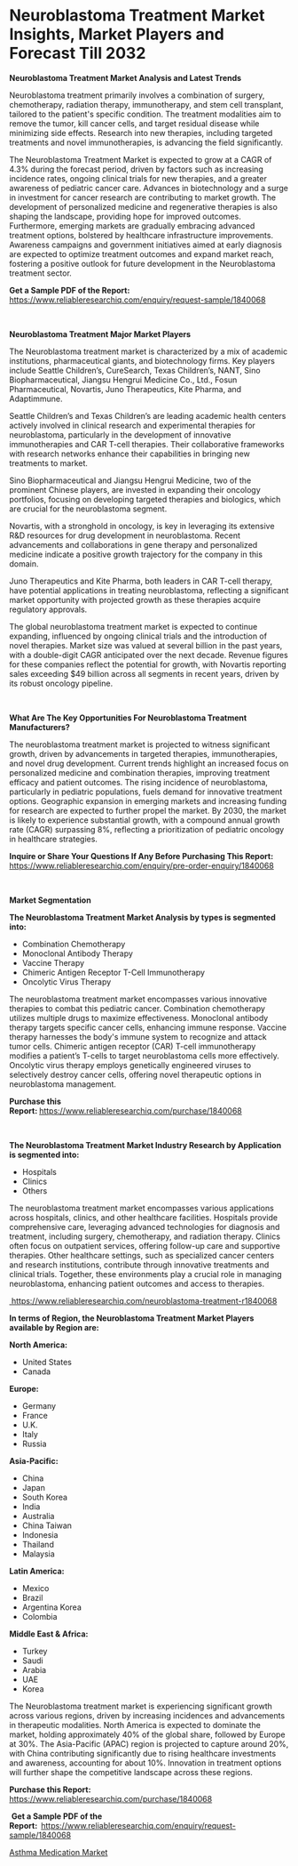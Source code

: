 <p><h1>Neuroblastoma Treatment Market Insights, Market Players and Forecast Till 2032</h1></p><p><strong>Neuroblastoma Treatment Market Analysis and Latest Trends</strong></p>
<p><p>Neuroblastoma treatment primarily involves a combination of surgery, chemotherapy, radiation therapy, immunotherapy, and stem cell transplant, tailored to the patient's specific condition. The treatment modalities aim to remove the tumor, kill cancer cells, and target residual disease while minimizing side effects. Research into new therapies, including targeted treatments and novel immunotherapies, is advancing the field significantly.</p><p>The Neuroblastoma Treatment Market is expected to grow at a CAGR of 4.3% during the forecast period, driven by factors such as increasing incidence rates, ongoing clinical trials for new therapies, and a greater awareness of pediatric cancer care. Advances in biotechnology and a surge in investment for cancer research are contributing to market growth. The development of personalized medicine and regenerative therapies is also shaping the landscape, providing hope for improved outcomes. Furthermore, emerging markets are gradually embracing advanced treatment options, bolstered by healthcare infrastructure improvements. Awareness campaigns and government initiatives aimed at early diagnosis are expected to optimize treatment outcomes and expand market reach, fostering a positive outlook for future development in the Neuroblastoma treatment sector.</p></p>
<p><strong>Get a Sample PDF of the Report:&nbsp;</strong> <a href="https://www.reliableresearchiq.com/enquiry/request-sample/1840068?utm_campaign=3100&utm_medium=2&utm_source=Github&utm_content=ia&utm_term=08032025&utm_id=neuroblastoma-treatment">https://www.reliableresearchiq.com/enquiry/request-sample/1840068</a></p>
<p>&nbsp;</p>
<p><strong>Neuroblastoma Treatment Major Market Players</strong></p>
<p><p>The Neuroblastoma treatment market is characterized by a mix of academic institutions, pharmaceutical giants, and biotechnology firms. Key players include Seattle Children’s, CureSearch, Texas Children’s, NANT, Sino Biopharmaceutical, Jiangsu Hengrui Medicine Co., Ltd., Fosun Pharmaceutical, Novartis, Juno Therapeutics, Kite Pharma, and Adaptimmune.</p><p>Seattle Children’s and Texas Children’s are leading academic health centers actively involved in clinical research and experimental therapies for neuroblastoma, particularly in the development of innovative immunotherapies and CAR T-cell therapies. Their collaborative frameworks with research networks enhance their capabilities in bringing new treatments to market.</p><p>Sino Biopharmaceutical and Jiangsu Hengrui Medicine, two of the prominent Chinese players, are invested in expanding their oncology portfolios, focusing on developing targeted therapies and biologics, which are crucial for the neuroblastoma segment.</p><p>Novartis, with a stronghold in oncology, is key in leveraging its extensive R&D resources for drug development in neuroblastoma. Recent advancements and collaborations in gene therapy and personalized medicine indicate a positive growth trajectory for the company in this domain.</p><p>Juno Therapeutics and Kite Pharma, both leaders in CAR T-cell therapy, have potential applications in treating neuroblastoma, reflecting a significant market opportunity with projected growth as these therapies acquire regulatory approvals.</p><p>The global neuroblastoma treatment market is expected to continue expanding, influenced by ongoing clinical trials and the introduction of novel therapies. Market size was valued at several billion in the past years, with a double-digit CAGR anticipated over the next decade. Revenue figures for these companies reflect the potential for growth, with Novartis reporting sales exceeding $49 billion across all segments in recent years, driven by its robust oncology pipeline.</p></p>
<p>&nbsp;</p>
<p><strong>What Are The Key Opportunities For Neuroblastoma Treatment Manufacturers?</strong></p>
<p><p>The neuroblastoma treatment market is projected to witness significant growth, driven by advancements in targeted therapies, immunotherapies, and novel drug development. Current trends highlight an increased focus on personalized medicine and combination therapies, improving treatment efficacy and patient outcomes. The rising incidence of neuroblastoma, particularly in pediatric populations, fuels demand for innovative treatment options. Geographic expansion in emerging markets and increasing funding for research are expected to further propel the market. By 2030, the market is likely to experience substantial growth, with a compound annual growth rate (CAGR) surpassing 8%, reflecting a prioritization of pediatric oncology in healthcare strategies.</p></p>
<p><strong>Inquire or Share Your Questions If Any Before Purchasing This Report:</strong> <a href="https://www.reliableresearchiq.com/enquiry/pre-order-enquiry/1840068?utm_campaign=3100&utm_medium=2&utm_source=Github&utm_content=ia&utm_term=08032025&utm_id=neuroblastoma-treatment">https://www.reliableresearchiq.com/enquiry/pre-order-enquiry/1840068</a></p>
<p>&nbsp;</p>
<p><strong>Market Segmentation</strong></p>
<p><strong>The Neuroblastoma Treatment Market Analysis by types is segmented into:</strong></p>
<p><ul><li>Combination Chemotherapy</li><li>Monoclonal Antibody Therapy</li><li>Vaccine Therapy</li><li>Chimeric Antigen Receptor T-Cell Immunotherapy</li><li>Oncolytic Virus Therapy</li></ul></p>
<p><p>The neuroblastoma treatment market encompasses various innovative therapies to combat this pediatric cancer. Combination chemotherapy utilizes multiple drugs to maximize effectiveness. Monoclonal antibody therapy targets specific cancer cells, enhancing immune response. Vaccine therapy harnesses the body's immune system to recognize and attack tumor cells. Chimeric antigen receptor (CAR) T-cell immunotherapy modifies a patient’s T-cells to target neuroblastoma cells more effectively. Oncolytic virus therapy employs genetically engineered viruses to selectively destroy cancer cells, offering novel therapeutic options in neuroblastoma management.</p></p>
<p><strong>Purchase this Report:&nbsp;</strong><a href="https://www.reliableresearchiq.com/purchase/1840068?utm_campaign=3100&utm_medium=2&utm_source=Github&utm_content=ia&utm_term=08032025&utm_id=neuroblastoma-treatment">https://www.reliableresearchiq.com/purchase/1840068</a></p>
<p>&nbsp;</p>
<p><strong>The Neuroblastoma Treatment Market Industry Research by Application is segmented into:</strong></p>
<p><ul><li>Hospitals</li><li>Clinics</li><li>Others</li></ul></p>
<p><p>The neuroblastoma treatment market encompasses various applications across hospitals, clinics, and other healthcare facilities. Hospitals provide comprehensive care, leveraging advanced technologies for diagnosis and treatment, including surgery, chemotherapy, and radiation therapy. Clinics often focus on outpatient services, offering follow-up care and supportive therapies. Other healthcare settings, such as specialized cancer centers and research institutions, contribute through innovative treatments and clinical trials. Together, these environments play a crucial role in managing neuroblastoma, enhancing patient outcomes and access to therapies.</p></p>
<p><a href="https://www.reliableresearchiq.com/neuroblastoma-treatment-r1840068?utm_campaign=3100&utm_medium=2&utm_source=Github&utm_content=ia&utm_term=08032025&utm_id=neuroblastoma-treatment">&nbsp;https://www.reliableresearchiq.com/neuroblastoma-treatment-r1840068</a></p>
<p><strong>In terms of Region, the Neuroblastoma Treatment Market Players available by Region are:</strong></p>
<p>
    <p> <strong> North America: </strong>
        <ul>
            <li>United States</li>
            <li>Canada</li>
        </ul>
        </p> 
    <p> <strong> Europe: </strong>
        <ul>
            <li>Germany</li>
            <li>France</li>
            <li>U.K.</li>
            <li>Italy</li>
            <li>Russia</li>
        </ul>
        </p> 
    <p> <strong> Asia-Pacific: </strong>
        <ul>
            <li>China</li>
            <li>Japan</li>
            <li>South Korea</li>
            <li>India</li>
            <li>Australia</li>
            <li>China Taiwan</li>
            <li>Indonesia</li>
            <li>Thailand</li>
            <li>Malaysia</li>
        </ul>
        </p> 
    <p> <strong> Latin America: </strong>
        <ul>
            <li>Mexico</li>
            <li>Brazil</li>
            <li>Argentina Korea</li>
            <li>Colombia</li>
        </ul>
        </p> 
    <p> <strong> Middle East & Africa: </strong>
        <ul>
            <li>Turkey</li>
            <li>Saudi</li>
            <li>Arabia</li>
            <li>UAE</li>
            <li>Korea</li>
        </ul>
    </p>
    </p>
<p><p>The Neuroblastoma treatment market is experiencing significant growth across various regions, driven by increasing incidences and advancements in therapeutic modalities. North America is expected to dominate the market, holding approximately 40% of the global share, followed by Europe at 30%. The Asia-Pacific (APAC) region is projected to capture around 20%, with China contributing significantly due to rising healthcare investments and awareness, accounting for about 10%. Innovation in treatment options will further shape the competitive landscape across these regions.</p></p>
<p><strong>Purchase this Report: </strong><a href="https://www.reliableresearchiq.com/purchase/1840068?utm_campaign=3100&utm_medium=2&utm_source=Github&utm_content=ia&utm_term=08032025&utm_id=neuroblastoma-treatment">https://www.reliableresearchiq.com/purchase/1840068</a></p>
<p>&nbsp;<strong>Get a Sample PDF of the Report:&nbsp;&nbsp;</strong><a href="https://www.reliableresearchiq.com/enquiry/request-sample/1840068?utm_campaign=3100&utm_medium=2&utm_source=Github&utm_content=ia&utm_term=08032025&utm_id=neuroblastoma-treatment">https://www.reliableresearchiq.com/enquiry/request-sample/1840068</a></p>
<p><strong></strong></p>
<p><p><a href="https://github.com/tashipmhuiri/Market-Research-Report-List-1/blob/main/asthma-medication-market.md?utm_campaign=3100&utm_medium=2&utm_source=Github&utm_content=ia&utm_term=08032025&utm_id=neuroblastoma-treatment">Asthma Medication Market</a></p></p>